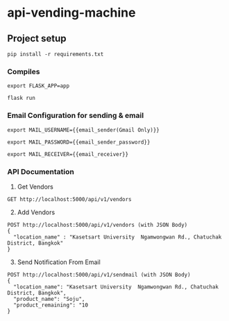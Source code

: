 # api-vending-machine

## Project setup
```
pip install -r requirements.txt
```

### Compiles
```
export FLASK_APP=app
```
```
flask run 
```
### Email Configuration for sending & email
```
export MAIL_USERNAME={{email_sender(Gmail Only)}}
```
```
export MAIL_PASSWORD={{email_sender_password}}
```
```
export MAIL_RECEIVER={{email_receiver}}
```

### API Documentation
1. Get Vendors
```
GET http://localhost:5000/api/v1/vendors
```
2. Add Vendors
```
POST http://localhost:5000/api/v1/vendors (with JSON Body)
{
  "location_name" : "Kasetsart University  Ngamwongwan Rd., Chatuchak District, Bangkok"
}
```
3. Send Notification From Email
```
POST http://localhost:5000/api/v1/sendmail (with JSON Body)
{
  "location_name": "Kasetsart University  Ngamwongwan Rd., Chatuchak District, Bangkok",
  "product_name": "Soju",
  "product_remaining": "10 
}
```
